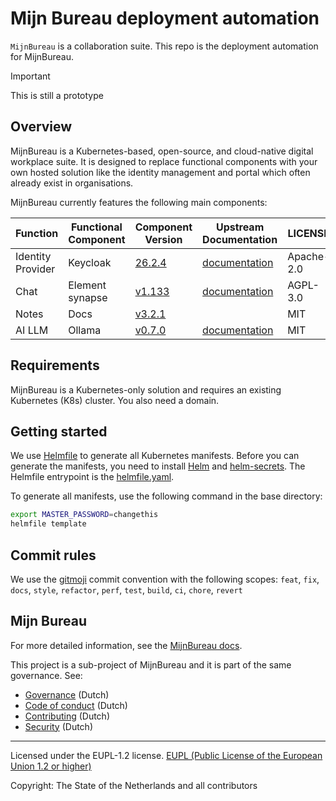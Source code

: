 # Mijn Bureau deployment automation

`MijnBureau` is a collaboration suite. This repo is the deployment automation for MijnBureau.

> [!IMPORTANT]
> This is still a prototype

## Overview

MijnBureau is a Kubernetes-based, open-source, and cloud-native digital workplace suite. It is designed to replace functional components with your own hosted solution like the identity management and portal which often already exist in organisations.

MijnBureau currently features the following main components:

| Function          | Functional Component | Component Version                                                  | Upstream Documentation                                        | LICENSE    |
| ----------------- | -------------------- |--------------------------------------------------------------------| ------------------------------------------------------------- | ---------- |
| Identity Provider | Keycloak             | [26.2.4](https://github.com/keycloak/keycloak/releases/tag/26.2.4) | [documentation](https://www.keycloak.org/documentation)       | Apache-2.0 |
| Chat              | Element synapse      | [v1.133](https://github.com/element-hq/synapse/tree/v1.133.0)      | [documentation](https://element-hq.github.io/synapse/latest/) | AGPL-3.0   |
| Notes             | Docs                 | [v3.2.1](https://github.com/suitenumerique/docs/tree/v3.2.1)       |                                                               | MIT        |
| AI LLM            | Ollama               | [v0.7.0](https://github.com/ollama/ollama/tree/v0.7.0)             | [documentation](https://ollama.com/)                          | MIT        |

## Requirements

MijnBureau is a Kubernetes-only solution and requires an existing Kubernetes (K8s) cluster. You also need a domain.

## Getting started

We use [Helmfile](https://helmfile.readthedocs.io/en/latest/) to generate all Kubernetes manifests. Before you can generate the manifests, you need to install [Helm](https://helm.sh/) and [helm-secrets](https://github.com/jkroepke/helm-secret). The Helmfile entrypoint is the [helmfile.yaml](helmfile.yaml).

To generate all manifests, use the following command in the base directory:

```bash
export MASTER_PASSWORD=changethis
helmfile template
```

## Commit rules

We use the [gitmoji](https://gitmoji.dev/) commit convention with the following scopes: `feat`, `fix`, `docs`, `style`, `refactor`, `perf`, `test`, `build`, `ci`, `chore`, `revert`

## Mijn Bureau

For more detailed information, see the [MijnBureau docs](https://minbzk.github.io/mijn-bureau/).

This project is a sub-project of MijnBureau and it is part of the same governance. See:

- [Governance](https://github.com/MinBZK/mijn-bureau/blob/main/GOVERNANCE.md) (Dutch)
- [Code of conduct](https://github.com/MinBZK/mijn-bureau/blob/main/CODE_OF_CONDUCT.md) (Dutch)
- [Contributing](https://github.com/MinBZK/mijn-bureau/blob/main/CONTRIBUTING.md) (Dutch)
- [Security](https://github.com/MinBZK/mijn-bureau/blob/main/SECURITY.md) (Dutch)

---

Licensed under the EUPL-1.2 license.
[EUPL (Public License of the European Union 1.2 or higher)](LICENSE)

Copyright: The State of the Netherlands and all contributors
